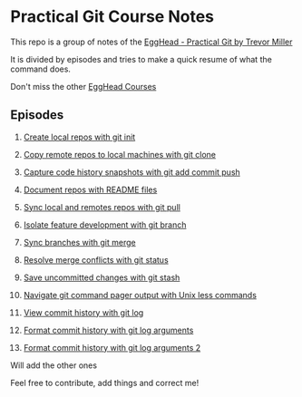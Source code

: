 # Practical Git Course Notes

This repo is a group of notes of the [EggHead - Practical Git by Trevor Miller](https://egghead.io/lessons/tools-practical-git-sync-branches-with-git-merge)

It is divided by episodes and tries to make a quick resume of what the command does.

Don't miss the other [EggHead Courses](https://egghead.io)

## Episodes

1. [Create local repos with git init](./01.Create_local_repos_with_git_init.md)

2. [Copy remote repos to local machines with git clone](./02.Copy_remote_repos_to_local_machines_with_git_clone.md)

3. [Capture code history snapshots with git add commit push](./03.Capture_code_history_snapshots_with_git_add_commit_push.md)

4. [Document repos with README files](./04.Document_repos_with_README_files.md)

5. [Sync local and remotes repos with git pull](./05.Sync_local_and_remote_repos_with_git_pull.md)

6. [Isolate feature development with git branch](./06.Isolate_feature_development_with_git_branch.md)

7. [Sync branches with git merge](./07.Sync_branches_with_git_merge.md)

8. [Resolve merge conflicts with git status](./08.Resolve_merge_conflicts_with_git_status.md)

9. [Save uncommitted changes with git stash](./09.Save_uncommitted_changes_with_git_stash.md)

10. [Navigate git command pager output with Unix less commands](./10.Navigate_git_command_pager_output_with_Unix_less_commands.md)

11. [View commit history with git log](./11.View_commit_history_with_git_log.md)

12. [Format commit history with git log arguments](./12.Format_commit_history_with_git_log_arguments.md)

13. [Format commit history with git log arguments 2](./13.Format_commit_history_with_git_log_arguments_2.md)

Will add the other ones

Feel free to contribute, add things and correct me!
